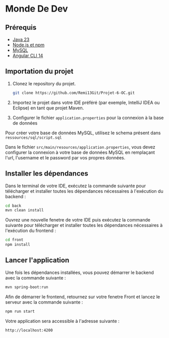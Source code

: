 # Monde De Dev

## Prérequis

- [Java 23](https://openjdk.java.net/)
- [Node.js et npm](https://nodejs.org/en/download/)
- [MySQL](https://dev.mysql.com/downloads/installer/)
- [Angular CLI 14](https://angular.io/cli)

## Importation du projet

1. Clonez le repository du projet.

    ```bash
    git clone https://github.com/Remi13Git/Projet-6-OC.git
    ```

2. Importez le projet dans votre IDE préféré (par exemple, IntelliJ IDEA ou Eclipse) en tant que projet Maven.

3. Configurer le fichier `application.properties` pour la connexion à la base de données

Pour créer votre base de données MySQL, utilisez le schema présent dans `ressources/sql/script.sql`

Dans le fichier `src/main/resources/application.properties`, vous devez configurer la connexion à votre base de données MySQL en remplaçant l'url, l'username et le password par vos propres données. 


## Installer les dépendances

Dans le terminal de votre IDE, exécutez la commande suivante pour télécharger et installer toutes les dépendances nécessaires à l'exécution du backend :

```bash
cd back
mvn clean install
```

Ouvrez une nouvelle fenetre de votre IDE puis exécutez la commande suivante pour télécharger et installer toutes les dépendances nécessaires à l'exécution du frontend :

```bash
cd front
npm install
```

## Lancer l'application

Une fois les dépendances installées, vous pouvez démarrer le backend avec la commande suivante :

```bash
mvn spring-boot:run
```


Afin de démarrer le frontend, retournez sur votre fenetre Front et lancez le serveur avec la commande suivante : 

```bash
npm run start
```

Votre application sera accessible à l'adresse suivante :

```bash
http://localhost:4200
```
